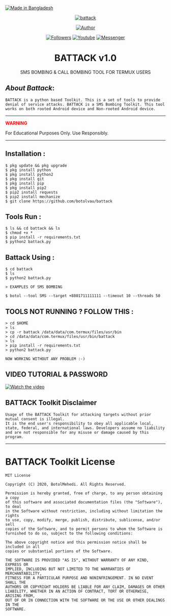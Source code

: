 <p align="left">
<a href="#"><img title="Made in Bangladesh" src="https://img.shields.io/badge/MADE%20IN-BANGLADESH-green?colorA=%23ff0000&colorB=%23017e40&style=for-the-badge"></a>
</p>
<p align="center"><a href="#"><img title="battack" src="https://user-images.githubusercontent.com/67283431/85844424-891be080-b7c4-11ea-80bb-70e7915c1b84.jpg"></a><p align="center"><a href="https://github.com/bootolvau"><img title="Author" src="https://img.shields.io/badge/Author-Botol--Vau-red.svg?style=for-the-badge&logo=github"></a></p><p align="center"><a href="https://github.com/botolvau/followers"><img title="Followers" src="https://img.shields.io/github/followers/botolmehedi?color=blue&style=flat-square"></a> <a href="https://www.youtube.com/mastertrick1"><img title="Youtube" src="https://img.shields.io/badge/YOUTUBE-%40mastertrick1-red?style=flat-square&logo=youtube"></a> <a href="https://www.facebook.com/groups/231747098048450"><img title="Messenger" src="https://img.shields.io/badge/Chat-Messenger-blue?style=flat-square&logo=messenger"></a></p>

<h1 align="center">BATTACK v1.0</h1><p align="center">      SMS BOMBING & CALL BOMBING TOOL FOR TERMUX USERS</p>

## ***About Battack***:

```
BATTACK is a python based Toolkit. This is a set of tools to provide denial of service attacks. BATTACK is a SMS Bombing Toolkit. This tool works on both rooted Android device and Non-rooted Android device.
```
---
<span style="color:red">**WARNING**</span>

For Educational Purposes Only. Use Responsibly.

---

## Installation :
```
$ pkg update && pkg upgrade
$ pkg install python
$ pkg install python2
$ pkg install git
$ pkg install pip
$ pkg install pip2
$ pip2 install requests
$ pip2 install mechanize
$ git clone https://github.com/botolvau/battack
```

## Tools Run :
```
$ ls && cd battack && ls
$ chmod +x *
$ pip install -r requirements.txt
$ python2 battack.py
```

## Battack Using :
```
$ cd battack
$ ls
$ python2 battack.py

> EXAMPLES OF SMS BOMBING
    
$ botol --tool SMS --target +8801711111111 --timeout 10 --threads 50
```

## TOOLS NOT RUNNING ? FOLLOW THIS :

```
> cd $HOME
> ls
> cp -r battack /data/data/com.termux/files/usr/bin
> cd /data/data/com.termux/files/usr/bin/battack
> ls
> pip install -r requirements.txt
> python2 battack.py

NOW WORKING WITHOUT ANY PROBLEM :-)
```  
## VIDEO TUTORIAL & PASSWORD
[![Watch the video](https://img.youtube.com/vi/QGdi1ZzG1sY/maxresdefault.jpg)](https://youtu.be/QGdi1ZzG1sY)

## BATTACK Toolkit Disclaimer

```
Usage of the BATTACK Toolkit for attacking targets without prior mutual consent is illegal.
It is the end user's responsibility to obey all applicable local, state, federal, and international laws. Developers assume no liability and are not responsible for any misuse or damage caused by this program.
```

***

# BATTACK Toolkit License

```
MIT License

Copyright (C) 2020, BotolMehedi. All Rights Reserved.

Permission is hereby granted, free of charge, to any person obtaining a copy
of this software and associated documentation files (the "Software"), to deal
in the Software without restriction, including without limitation the rights
to use, copy, modify, merge, publish, distribute, sublicense, and/or sell
copies of the Software, and to permit persons to whom the Software is
furnished to do so, subject to the following conditions:

The above copyright notice and this permission notice shall be included in all
copies or substantial portions of the Software.

THE SOFTWARE IS PROVIDED "AS IS", WITHOUT WARRANTY OF ANY KIND, EXPRESS OR
IMPLIED, INCLUDING BUT NOT LIMITED TO THE WARRANTIES OF MERCHANTABILITY,
FITNESS FOR A PARTICULAR PURPOSE AND NONINFRINGEMENT. IN NO EVENT SHALL THE
AUTHORS OR COPYRIGHT HOLDERS BE LIABLE FOR ANY CLAIM, DAMAGES OR OTHER
LIABILITY, WHETHER IN AN ACTION OF CONTRACT, TORT OR OTHERWISE, ARISING FROM,
OUT OF OR IN CONNECTION WITH THE SOFTWARE OR THE USE OR OTHER DEALINGS IN THE
SOFTWARE.
```
